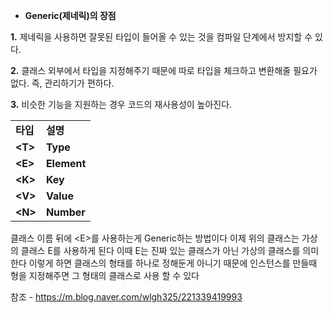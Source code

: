 


- **Generic(제네릭)의 장점**

**1.** 제네릭을 사용하면 잘못된 타입이 들어올 수 있는 것을 컴파일 단계에서 방지할 수 있다.

**2.** 클래스 외부에서 타입을 지정해주기 때문에 따로 타입을 체크하고 변환해줄 필요가 없다. 즉, 관리하기가 편하다.

**3.** 비슷한 기능을 지원하는 경우 코드의 재사용성이 높아진다.

|   |   |
|---|---|
|**타입**|**설명**|
|**\<T>**|**Type**|
|**\<E>**|**Element**|
|**\<K>**|**Key**|
|**\<V>**|**Value**|
|**\<N>**|**Number**|


클래스 이름 뒤에 \<E>를 사용하는게 Generic하는 방법이다
이제 위의 클래스는 가상의 클래스 E를 사용하게 된다
이때 E는 진짜 있는 클래스가 아닌 가상의 클래스를 의미한다
이렇게 하면 클래스의 형태를 하나로 정해둔게 아니기 때문에
인스턴스를 만들때 형을 지정해주면 그 형태의 클래스로 사용 할 수 있다


참조 - https://m.blog.naver.com/wlgh325/221339419993